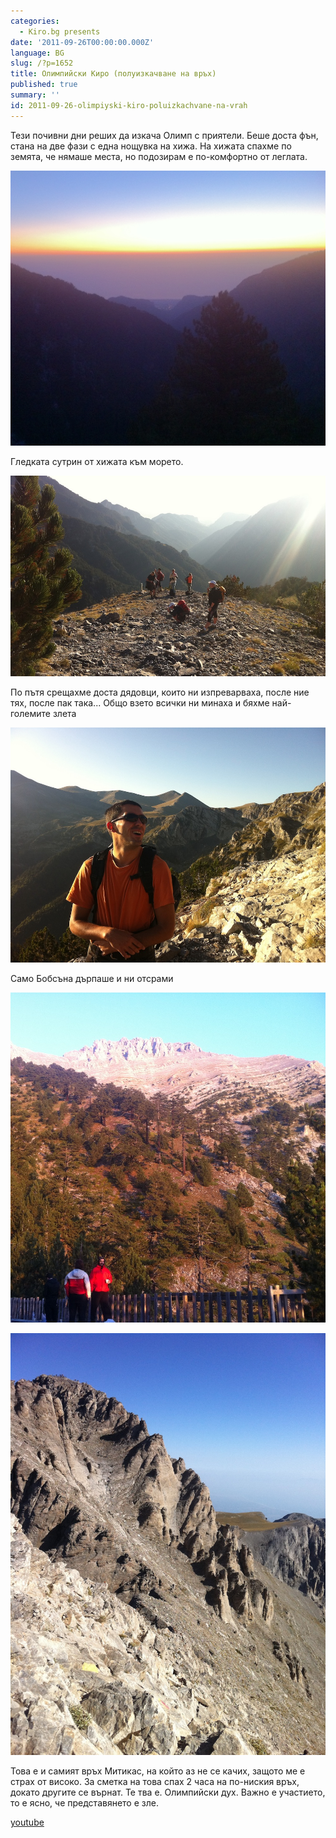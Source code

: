 ```yaml
---
categories:
  - Kiro.bg presents
date: '2011-09-26T00:00:00.000Z'
language: BG
slug: /?p=1652
title: Олимпийски Киро (полуизкачване на връх)
published: true
summary: ''
id: 2011-09-26-olimpiyski-kiro-poluizkachvane-na-vrah
---
```


Тези почивни дни реших да изкача Олимп с приятели. Беше доста фън, стана на две фази с една нощувка на хижа. На хижата спахме по земята, че нямаше места, но подозирам е по-комфортно от леглата. 

![](https://raw.githubusercontent.com/kirilchristov/blog_images/main/2011/09/IMG_1445.jpg)

 Гледката сутрин от хижата към морето. 

![](https://raw.githubusercontent.com/kirilchristov/blog_images/main/2011/09/IMG_1449.jpg)

 По пътя срещахме доста дядовци, които ни изпреварваха, после ние тях, после пак така... Общо взето всички ни минаха и бяхме най-големите злета 

![](https://raw.githubusercontent.com/kirilchristov/blog_images/main/2011/09/IMG_1448.jpg)

 Само Бобсъна дърпаше и ни отсрами 

![](https://raw.githubusercontent.com/kirilchristov/blog_images/main/2011/09/IMG_1447.jpg)

 

![](https://raw.githubusercontent.com/kirilchristov/blog_images/main/2011/09/IMG_1452.jpg)

 Това е и самият връх Митикас, на който аз не се качих, защото ме е страх от високо. За сметка на това спах 2 часа на по-ниския връх, докато другите се върнат. Те тва е. Олимпийски дух. Важно е участието, то е ясно, че представянето е зле.

[youtube](https://www.youtube.com/watch?v=f42zBcbRrC8)
